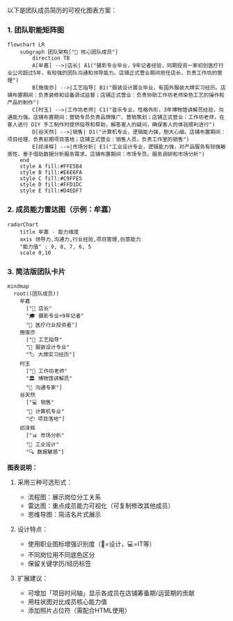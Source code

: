以下是团队成员简历的可视化图表方案：

### 1. 团队职能矩阵图
```mermaid
flowchart LR
    subgraph 团队架构["👥 核心团队成员"]
        direction TB
        A[牟嘉] -->|店长| A1("摄影专业毕业，9年记者经验，同期投资一家初创医疗行业公司超过5年，有较强的团队沟通和领导能力。店铺正式营业期间担任店长，负责工作坊的管理")
        B[施俊亦] -->|工艺指导| B1("服装设计展业毕业，有国外服装大牌实习经历。店铺布置期间：负责装修和设备调试监督；店铺正式营业：负责协助工作坊老师染色工艺的操作和产品的制作")
        C[时玉] -->|工作坊老师| C1("音乐专业，性格外形，3年博物馆讲解员经验，沟通能力强。店铺布置期间：营销专员负责品牌推广、营销策划；店铺正式营业：工作坊老师，在客人进行 DIY 手工制作时提供指导和帮助，解答客人的疑问，确保客人的体验顺利进行")
        D[谷天然] -->|销售| D1("计算机专业，逻辑能力强，胆大心细。店铺布置期间：项目经理，负责前期项目落地；店铺正式营业：销售人员，负责工作室的销售")
        E[祁泽辉] -->|市场分析| E1("工业设计专业，逻辑能力强，对产品服务有较强敏感性，善于借助数据分析服务需求。店铺布置期间：市场专员，服务调研和市场分析")
    end
    style A fill:#FFE5B4
    style B fill:#E6E6FA
    style C fill:#C9FFE5
    style D fill:#FFD1DC
    style E fill:#D4EDF7
```

### 2. 成员能力雷达图（示例：牟嘉）
```mermaid
radarChart
    title 牟嘉 - 能力维度
    axis 领导力,沟通力,行业经验,项目管理,创意能力
    "能力值" : 9, 8, 7, 6, 5
    scale 0,10
```

### 3. 简洁版团队卡片
```mermaid
mindmap
  root((团队成员))
    牟嘉
      ["📌 店长"
      "🎓 摄影专业+9年记者"
      "💼 医疗行业投资者"]
    施俊亦
      ["🎨 工艺指导"
      "👔 服装设计专业"
      "🏷️ 大牌实习经历"]
    时玉
      ["🎵 工作坊老师"
      "🏛️ 博物馆讲解员"
      "💬 沟通专家"]
    谷天然
      ["💻 销售"
      "🔧 计算机专业"
      "📦 项目落地"]
    祁泽辉
      ["📊 市场分析"
      "📐 工业设计"
      "🔍 数据敏感"]
```

**图表说明：**
1. 采用三种可选形式：
   - 流程图：展示岗位分工关系
   - 雷达图：重点成员能力可视化（可复制修改其他成员）
   - 思维导图：简洁名片式展示

2. 设计特点：
   - 使用职业图标增强识别度（🎨=设计，💻=IT等）
   - 不同岗位用不同底色区分
   - 保留关键学历/经历标签

3. 扩展建议：
   - 可增加「项目时间轴」显示各成员在店铺筹备期/运营期的贡献
   - 用柱状图对比成员核心能力值
   - 添加照片占位符（需配合HTML使用）
